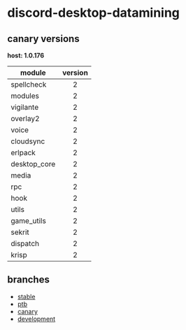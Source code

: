 # discord-desktop-datamining

## canary versions

**host: 1.0.176**

| module | version |
| ------ | :-----: |
| spellcheck | 2 |
| modules | 2 |
| vigilante | 2 |
| overlay2 | 2 |
| voice | 2 |
| cloudsync | 2 |
| erlpack | 2 |
| desktop_core | 2 |
| media | 2 |
| rpc | 2 |
| hook | 2 |
| utils | 2 |
| game_utils | 2 |
| sekrit | 2 |
| dispatch | 2 |
| krisp | 2 |

## branches

- [stable](https://github.com/OpenAsar/discord-desktop-datamining/tree/stable)
- [ptb](https://github.com/OpenAsar/discord-desktop-datamining/tree/ptb)
- [canary](https://github.com/OpenAsar/discord-desktop-datamining/tree/canary)
- [development](https://github.com/OpenAsar/discord-desktop-datamining/tree/development)